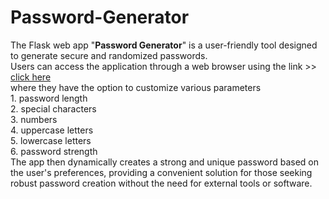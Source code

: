 # Password-Generator

The Flask web app "**Password Generator**" is a user-friendly tool designed to generate secure and randomized passwords. <br>
Users can access the application through a web browser using the link >> [click here](saiteja29.pythonanywhere.com) <br>
  where they have the option to customize various parameters <br>
    1. password length <br>
    2. special characters <br>
    3. numbers <br>
    4. uppercase letters <br>
    5. lowercase letters <br>
    6. password strength <br>
The app then dynamically creates a strong and unique password based on the user's preferences, providing a convenient solution for those seeking robust password creation without the need for external tools or software.


